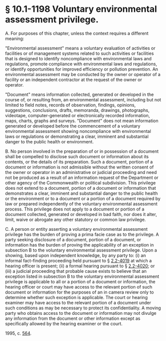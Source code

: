 # § 10.1-1198 Voluntary environmental assessment privilege.

<p>A. For purposes of this chapter, unless the context requires a different meaning:</p><p>"Environmental assessment" means a voluntary evaluation of activities or facilities or of management systems related to such activities or facilities that is designed to identify noncompliance with environmental laws and regulations, promote compliance with environmental laws and regulations, or identify opportunities for improved efficiency or pollution prevention. An environmental assessment may be conducted by the owner or operator of a facility or an independent contractor at the request of the owner or operator.</p><p>"Document" means information collected, generated or developed in the course of, or resulting from, an environmental assessment, including but not limited to field notes, records of observation, findings, opinions, suggestions, conclusions, drafts, memoranda, drawings, photographs, videotape, computer-generated or electronically recorded information, maps, charts, graphs and surveys. "Document" does not mean information generated or developed before the commencement of a voluntary environmental assessment showing noncompliance with environmental laws or regulations or demonstrating a clear, imminent and substantial danger to the public health or environment.</p><p>B. No person involved in the preparation of or in possession of a document shall be compelled to disclose such document or information about its contents, or the details of its preparation. Such a document, portion of a document or information is not admissible without the written consent of the owner or operator in an administrative or judicial proceeding and need not be produced as a result of an information request of the Department or other agency of the Commonwealth or political subdivision. This privilege does not extend to a document, portion of a document or information that demonstrates a clear, imminent and substantial danger to the public health or the environment or to a document or a portion of a document required by law or prepared independently of the voluntary environmental assessment process. This privilege does not apply to a document or portion of a document collected, generated or developed in bad faith, nor does it alter, limit, waive or abrogate any other statutory or common law privilege.</p><p>C. A person or entity asserting a voluntary environmental assessment privilege has the burden of proving a prima facie case as to the privilege. A party seeking disclosure of a document, portion of a document, or information has the burden of proving the applicability of an exception in subsection B to the voluntary environmental assessment privilege. Upon a showing, based upon independent knowledge, by any party to: (i) an informal fact-finding proceeding held pursuant to § <a href='http://law.lis.virginia.gov/vacode/2.2-4019/'>2.2-4019</a> at which a hearing officer is present; (ii) a formal hearing pursuant to § <a href='http://law.lis.virginia.gov/vacode/2.2-4020/'>2.2-4020</a>; or (iii) a judicial proceeding that probable cause exists to believe that an exception listed in subsection B to the voluntary environmental assessment privilege is applicable to all or a portion of a document or information, the hearing officer or court may have access to the relevant portion of such document or information for the purposes of an in camera review only to determine whether such exception is applicable. The court or hearing examiner may have access to the relevant portion of a document under such conditions as may be necessary to protect its confidentiality. A moving party who obtains access to the document or information may not divulge any information from the document or other information except as specifically allowed by the hearing examiner or the court.</p><p>1995, c. <a href='http://lis.virginia.gov/cgi-bin/legp604.exe?951+ful+CHAP0564'>564</a>.</p>